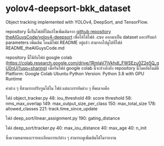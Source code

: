 # yolov4-deepsort-bkk_dataset
Object tracking implemented with YOLOv4, DeepSort, and TensorFlow.

repository นี้เป็นไฟล์ที่ได้แก้ไขเพิ่มเติมจาก
[github repository theAIGuysCode/yolov4-deepsort](https://github.com/theAIGuysCode/yolov4-deepsort)
เพื่อให้ได้ไฟล์ .csv ออกมาเป็น dataset และปรับแก้ parameters เพิ่มเติม
โดนมีไฟล์ README อยู่แล้ว สามารถไปดูได้ที่ไฟล์ README_theAIGuysCode.md

repository นี้ใช้กับไฟล์ google colab (https://colab.research.google.com/drive/1RmlaV7jVkhdI_FWSEzu0Z2e5Q_gU0nUj?usp=sharing)
เมื่อรันไฟล์ google colab นี้จะอ้างอิงถึง repository นี้โดยอัตโนมัติ
  Platform: Google Colab Ubuntu
  Python Version: Python 3.8 with GPU Runtime

ค่าต่าง ๆ ที่สามารถปรับจูนได้ใน ไฟล์ แต่ละบรรทัดต่าง ๆ ที่พบเจอคือ

  ไฟล์ object_tracker.py
    48: iou_threshold
    49: score threshold
    58: nms_max_overlap
    149: max_output_size_per_class
    150: max_total_size
    178: allowed_classes
    221: track.time_since_update
    
  ไฟล์ deep_sort/linear_assignment.py
    190: gating_distance
    
  ไฟล์ deep_sort/tracker.py
    40: max_iou_distance
    40: max_age
    40: n_init
      
  ซึ่งความหมายและรายละเอียดการแก้ต่าง ๆ สามารถดูเพิ่มเติมได้ในรายงาน
  
  
  
